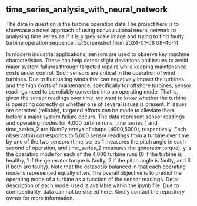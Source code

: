 ## time_series_analysis_with_neural_network
The data in question is the turbine operation data 
The project here is to showcase a novel approach of using convoulutional neural network to analysing time series as if it is a grey scale image and trying to find faulty turbine operation sequence .
![Screenshot from 2024-01-08 08-46-11](https://github.com/soumya93jit/time_series_analysis_with_neural_network/assets/114474404/40b2aaf3-1c61-49f6-a7b2-35ab7ea260a7)

In modern industrial applications, sensors are used to observe key machine characteristics. These can help detect slight deviations and issues to avoid major system failures through targeted repairs while keeping maintenance costs under control. Such sensors are critical in the operation of wind turbines. Due to fluctuating winds that can negatively impact the turbines and the high costs of maintenance, specifically for offshore turbines, sensor readings need to be reliably converted into an operating mode. That is, given the sensor readings over time, we want to know whether the turbine is operating correctly or
whether one of several issues is present. If issues are detected (reliably), targeted efforts can be made to alleviate them before a major system failure occurs.
The data represent sensor readings and operating modes for 4,000 turbine runs. time_series_1 and time_series_2 are NumPy arrays of shape (4000,5000), respectively. Each observation corresponds to 5,000 sensor readings from a turbine over time by one of the two sensors (time_series_1 measures the pitch angle in each second of operation, and time_series_2 measures the generator torque). y is the operating mode for each of the 4,000 turbine runs (0 if
the turbine is healthy, 1 if the generator torque is faulty, 2 if the pitch angle is faulty, and 3 if both are faulty). Note that the dataset is balanced in that each operating mode is represented equally often. The overall objective is to predict the operating mode of a turbine as a function of the sensor readings.
Detail description of each model used is available within the ipynb file.
Due to confidentiality, data can not be shared here. Kindly contact the repository owner for more information.
